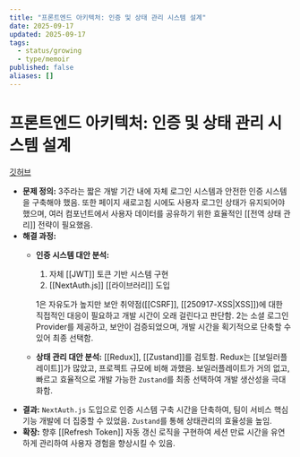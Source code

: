 ```yaml
---
title: "프론트엔드 아키텍처: 인증 및 상태 관리 시스템 설계"
date: 2025-09-17
updated: 2025-09-17
tags:
  - status/growing
  - type/memoir
published: false
aliases: []
---
```

# 프론트엔드 아키텍처: 인증 및 상태 관리 시스템 설계
[깃허브](https://github.com/KingsMinn/Wikied-Distribution?tab=readme-ov-file#%ED%94%84%EB%A1%A0%ED%8A%B8%EC%97%94%EB%93%9C-%EC%95%84%ED%82%A4%ED%85%8D%EC%B2%98-%EC%9D%B8%EC%A6%9D-%EB%B0%8F-%EC%83%81%ED%83%9C-%EA%B4%80%EB%A6%AC-%EC%8B%9C%EC%8A%A4%ED%85%9C-%EC%84%A4%EA%B3%84)

- **문제 정의:** 3주라는 짧은 개발 기간 내에 자체 로그인 시스템과 안전한 인증 시스템을 구축해야 했음. 또한 페이지 새로고침 시에도 사용자 로그인 상태가 유지되어야 했으며, 여러 컴포넌트에서 사용자 데이터를 공유하기 위한 효율적인 [[전역 상태 관리]] 전략이 필요했음.
- **해결 과정:**
    - **인증 시스템 대안 분석:**
        
        1. 자체 [[JWT]] 토큰 기반 시스템 구현
        2. [[NextAuth.js]] [[라이브러리]] 도입
        
        1은 자유도가 높지만 보안 취약점([[CSRF]], [[250917-XSS|XSS]])에 대한 직접적인 대응이 필요하고 개발 시간이 오래 걸린다고 판단함. 2는 소셜 로그인 Provider를 제공하고, 보안이 검증되었으며, 개발 시간을 획기적으로 단축할 수 있어 최종 선택함.
        
    - **상태 관리 대안 분석:** [[Redux]], [[Zustand]]를 검토함. Redux는 [[보일러플레이트]]가 많았고, 프로젝트 규모에 비해 과했음. 보일러플레이트가 거의 없고, 빠르고 효율적으로 개발 가능한 `Zustand`를 최종 선택하여 개발 생산성을 극대화함.
- **결과:** `NextAuth.js` 도입으로 인증 시스템 구축 시간을 단축하여, 팀이 서비스 핵심 기능 개발에 더 집중할 수 있었음. `Zustand`를 통해 상태관리의 효율성을 높임.
- **확장:** 향후 [[Refresh Token]] 자동 갱신 로직을 구현하여 세션 만료 시간을 유연하게 관리하여 사용자 경험을 향상시킬 수 있음.